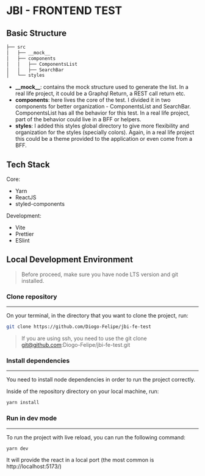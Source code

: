 # JBI - FRONTEND TEST

## Basic Structure

```md
├── src
│   ├── __mock__
│   ├── components
│   │   ├── ComponentsList
│   │   ├── SearchBar
│   └── styles
```

- **\_\_mock\_\_**: contains the mock structure used to generate the list. In a real life project, it could be a Graphql Return, a REST call return etc.
- **components**: here lives the core of the test. I divided it in two components for better organization - ComponentsList and SearchBar. ComponentsList has all the behavior for this test. In a real life project, part of the behavior could live in a BFF or helpers.
- **styles**: I added this styles global directory to give more flexibility and organization for the styles (specially colors). Again, in a real life project this could be a theme provided to the application or even come from a BFF. 


## Tech Stack

Core:

- Yarn
- ReactJS
- styled-components

Development:

- Vite
- Prettier
- ESlint

## Local Development Environment

> Before proceed, make sure you have node LTS version and git installed.

### Clone repository

---

On your terminal, in the directory that you want to clone the project, run:

```bash
git clone https://github.com/Diogo-Felipe/jbi-fe-test
```

> If you are using ssh, you need to use the git clone git@github.com:Diogo-Felipe/jbi-fe-test.git


### Install dependencies

---

You need to install node dependencies in order to run the project correctly.

Inside of the repository directory on your local machine, run:

```bash
yarn install
```

### Run in dev mode

---

To run the project with live reload, you can run the following command:

```bash
yarn dev
```

It will provide the react in a local port (the most common is http://localhost:5173/)
